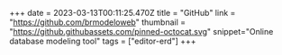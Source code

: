 +++
date = 2023-03-13T00:11:25.470Z
title = "GitHub"
link = "https://github.com/brmodeloweb"
thumbnail = "https://github.githubassets.com/pinned-octocat.svg"
snippet="Online database modeling tool"
tags = ["editor-erd"]
+++
